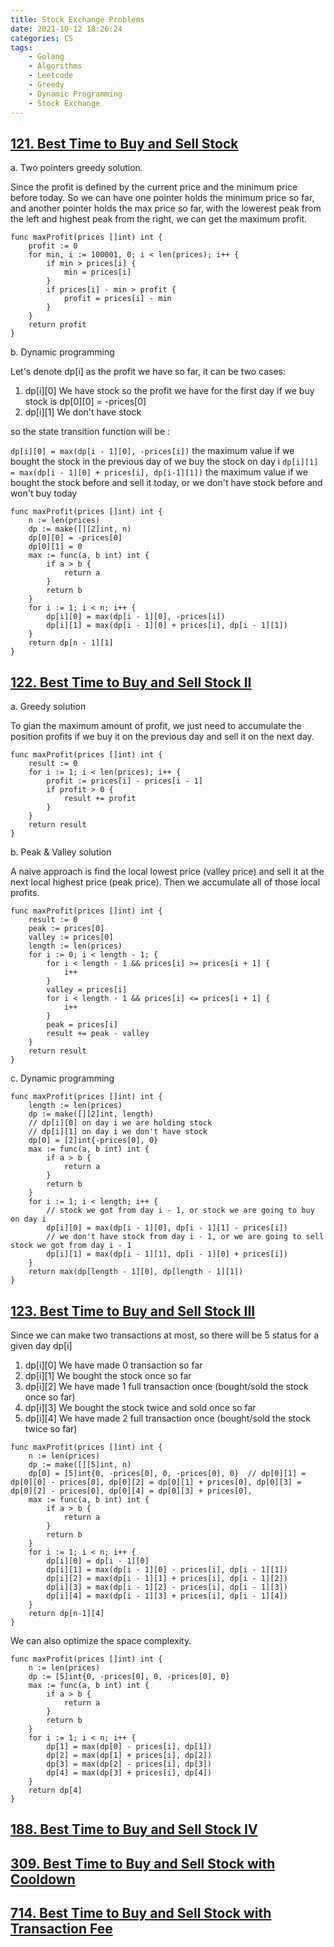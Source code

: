 ```yaml
---
title: Stock Exchange Problems
date: 2021-10-12 18:26:24
categories: CS
tags:
    - Golang
    - Algorithms
    - Leetcode
    - Greedy
    - Dynamic Programming
    - Stock Exchange
---
```


## [121. Best Time to Buy and Sell Stock](https://leetcode.com/problems/best-time-to-buy-and-sell-stock/)

a. Two pointers greedy solution.

Since the profit is defined by the current price and the minimum price before today. So we can have one pointer holds the minimum price so far, and another pointer holds the max price so far, with the lowerest peak from the left and highest peak from the right, we can get the maximum profit.

```golang
func maxProfit(prices []int) int {
    profit := 0
    for min, i := 100001, 0; i < len(prices); i++ {
        if min > prices[i] {
            min = prices[i]
        }
        if prices[i] - min > profit {
            profit = prices[i] - min
        }
    }
    return profit
}
```

b. Dynamic programming

Let's denote dp[i] as the profit we have so far, it can be two cases:
1) dp[i][0] We have stock so the profit we have for the first day if we buy stock is dp[0][0] = -prices[0]
2) dp[i][1] We don't have stock

so the state transition function will be :

`dp[i][0] = max(dp[i - 1][0], -prices[i])` the maximum value if we bought the stock in the previous day of we buy the stock on day i
`dp[i][1] = max(dp[i - 1][0] + prices[i], dp[i-1][1])` the maximum value if we bought the stock before and sell it today, or we don't have stock before and won't buy today

```golang
func maxProfit(prices []int) int {
    n := len(prices)
    dp := make([][2]int, n)
    dp[0][0] = -prices[0]
    dp[0][1] = 0
    max := func(a, b int) int {
        if a > b {
            return a
        }
        return b
    }
    for i := 1; i < n; i++ {
        dp[i][0] = max(dp[i - 1][0], -prices[i])
        dp[i][1] = max(dp[i - 1][0] + prices[i], dp[i - 1][1])
    }
    return dp[n - 1][1]
}
```


## [122. Best Time to Buy and Sell Stock II](https://leetcode.com/problems/best-time-to-buy-and-sell-stock-ii/)

a. Greedy solution

To gian the maximum amount of profit, we just need to accumulate the position profits if we buy it on the previous day and sell it on the next day.

```golang
func maxProfit(prices []int) int {
    result := 0
    for i := 1; i < len(prices); i++ {
        profit := prices[i] - prices[i - 1]
        if profit > 0 {
            result += profit
        }
    }
    return result
}
```

b. Peak & Valley solution

A naive approach is find the local lowest price (valley price) and sell it at the next local highest price (peak price). Then we accumulate all of those local profits.

```golang
func maxProfit(prices []int) int {
    result := 0
    peak := prices[0]
    valley := prices[0]
    length := len(prices)
    for i := 0; i < length - 1; {
        for i < length - 1 && prices[i] >= prices[i + 1] {
            i++
        }
        valley = prices[i]
        for i < length - 1 && prices[i] <= prices[i + 1] {
            i++
        }
        peak = prices[i]
        result += peak - valley
    }
    return result
}
```

c. Dynamic programming

```golang
func maxProfit(prices []int) int {
    length := len(prices)
    dp := make([][2]int, length)
    // dp[i][0] on day i we are holding stock
    // dp[i][1] on day i we don't have stock
    dp[0] = [2]int{-prices[0], 0}
    max := func(a, b int) int {
        if a > b {
            return a
        }
        return b
    }
    for i := 1; i < length; i++ {
        // stock we got from day i - 1, or stock we are going to buy on day i
        dp[i][0] = max(dp[i - 1][0], dp[i - 1][1] - prices[i])
        // we don't have stock from day i - 1, or we are going to sell stock we got from day i - 1
        dp[i][1] = max(dp[i - 1][1], dp[i - 1][0] + prices[i])
    }
    return max(dp[length - 1][0], dp[length - 1][1])
}
```

## [123. Best Time to Buy and Sell Stock III](https://leetcode.com/problems/best-time-to-buy-and-sell-stock-iii/)

Since we can make two transactions at most, so there will be 5 status for a given day dp[i]
1) dp[i][0] We have made 0 transaction so far
2) dp[i][1] We bought the stock once so far
3) dp[i][2] We have made 1 full transaction once (bought/sold the stock once so far)
4) dp[i][3] We bought the stock twice and sold once so far
5) dp[i][4] We have made 2 full transaction once (bought/sold the stock twice so far)

```golang
func maxProfit(prices []int) int {
    n := len(prices)
    dp := make([][5]int, n)
    dp[0] = [5]int{0, -prices[0], 0, -prices[0], 0}  // dp[0][1] = dp[0][0] - prices[0], dp[0][2] = dp[0][1] + prices[0], dp[0][3] = dp[0][2] - prices[0], dp[0][4] = dp[0][3] + prices[0], 
    max := func(a, b int) int {
        if a > b {
            return a
        }
        return b
    }
    for i := 1; i < n; i++ {
        dp[i][0] = dp[i - 1][0]
        dp[i][1] = max(dp[i - 1][0] - prices[i], dp[i - 1][1])
        dp[i][2] = max(dp[i - 1][1] + prices[i], dp[i - 1][2])
        dp[i][3] = max(dp[i - 1][2] - prices[i], dp[i - 1][3])
        dp[i][4] = max(dp[i - 1][3] + prices[i], dp[i - 1][4])
    }
    return dp[n-1][4]
}
```

We can also optimize the space complexity.

```golang
func maxProfit(prices []int) int {
    n := len(prices)
    dp := [5]int{0, -prices[0], 0, -prices[0], 0} 
    max := func(a, b int) int {
        if a > b {
            return a
        }
        return b
    }
    for i := 1; i < n; i++ {
        dp[1] = max(dp[0] - prices[i], dp[1])
        dp[2] = max(dp[1] + prices[i], dp[2])
        dp[3] = max(dp[2] - prices[i], dp[3])
        dp[4] = max(dp[3] + prices[i], dp[4])
    }
    return dp[4]
}
```

## [188. Best Time to Buy and Sell Stock IV](https://leetcode.com/problems/best-time-to-buy-and-sell-stock-iv/)

## [309. Best Time to Buy and Sell Stock with Cooldown](https://leetcode.com/problems/best-time-to-buy-and-sell-stock-with-cooldown/)

## [714. Best Time to Buy and Sell Stock with Transaction Fee](https://leetcode.com/problems/best-time-to-buy-and-sell-stock-with-transaction-fee/)